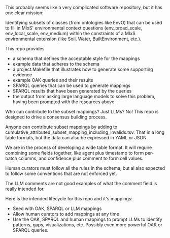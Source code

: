 This probably seems like a very complicated software repository, but it has one clear mission: 

Identifying subsets of classes (from ontologies like EnvO) that can be used to fill in MIxS'
environmental context questions (env_broad_scale, env_local_scale, env_medium) 
within the constraints of a MIxS environmental extension (like Soil, Water, BuiltEnvironment, etc.).

This repo provides
- a schema that defines the acceptable style for the mappings
- example data that adheres to the schema
- a project.Makefile that illustrates how to generate some supporting evidence
- example OAK queries and their results
- SPARQL queries that can be used to generate mappings
- SPARQL results that have been generated by the queries
- the output from asking large language models to solve this problem, having been prompted with the resources above

Who can contribute to the subset mappings? Just LLMs? No! This repo is designed to drive a consensus building process.

Anyone can contribute subset mappings by adding to cumulative_attributed_subset_mapping_including_invalids.tsv. 
That in a long table formats, but the data can also be expressed in YAML or JSON.

We are in the process of developing a wide table format. It will require combining some fields together, 
like agent plus timestamp to form per-batch columns, and confidence plus comment to form cell values.

Human curators must follow all the rules in the schema, but al also expected to follow some conventions that are not enforced yet.

The LLM comments are not good examples of what the comment field is really intended for.

Here is the intended lifecycle for this repo and it's mappings:
- Seed with OAK, SPARQL or LLM mappings
- Allow human curators to add mappings at any time
- Use the OAK, SPARQL and human mappings to prompt LLMs to identify patterns, gaps, visualizations, etc. Possibly even more powerful OAK or SPARQL queries.